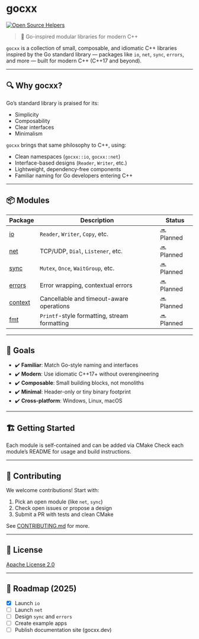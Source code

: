 # gocxx
[![Open Source Helpers](https://www.codetriage.com/gocxx/gocxx/badges/users.svg)](https://www.codetriage.com/gocxx/gocxx)
> 🧩 Go-inspired modular libraries for modern C++

`gocxx` is a collection of small, composable, and idiomatic C++ libraries inspired by the Go standard library — packages like `io`, `net`, `sync`, `errors`, and more — built for modern C++ (C++17 and beyond).

---

## 🔍 Why gocxx?

Go’s standard library is praised for its:
- Simplicity
- Composability
- Clear interfaces
- Minimalism

`gocxx` brings that same philosophy to C++, using:
- Clean namespaces (`gocxx::io`, `gocxx::net`)
- Interface-based designs (`Reader`, `Writer`, etc.)
- Lightweight, dependency-free components
- Familiar naming for Go developers entering C++

---

## 📦 Modules

| Package     | Description                               | Status |
|-------------|-------------------------------------------|--------|
| [io](https://github.com/gocxx/io)       | `Reader`, `Writer`, `Copy`, etc.                 | 🔜 Planned |
| [net](https://github.com/gocxx/net)     | TCP/UDP, `Dial`, `Listener`, etc.                | 🔜 Planned |
| [sync](https://github.com/gocxx/sync)   | `Mutex`, `Once`, `WaitGroup`, etc.               | 🔜 Planned |
| [errors](https://github.com/gocxx/errors) | Error wrapping, contextual errors                | 🔜 Planned |
| [context](https://github.com/gocxx/context) | Cancellable and timeout-aware operations      | 🔜 Planned |
| [fmt](https://github.com/gocxx/fmt)     | `Printf`-style formatting, stream formatting     | 🔜 Planned |

---

## 🔧 Goals

- ✔️ **Familiar**: Match Go-style naming and interfaces
- ✔️ **Modern**: Use idiomatic C++17+ without overengineering
- ✔️ **Composable**: Small building blocks, not monoliths
- ✔️ **Minimal**: Header-only or tiny binary footprint
- ✔️ **Cross-platform**: Windows, Linux, macOS

---

## 🏗️ Getting Started

Each module is self-contained and can be added via CMake
Check each module’s README for usage and build instructions.

---

## 🤝 Contributing

We welcome contributions! Start with:

1. Pick an open module (like `net`, `sync`)
2. Check open issues or propose a design
3. Submit a PR with tests and clean CMake

See [CONTRIBUTING.md](CONTRIBUTING.md) for more.

---

## 📄 License

[Apache License 2.0](LICENSE)

---

## 🧭 Roadmap (2025)

- [x] Launch `io`
- [ ] Launch `net`
- [ ] Design `sync` and `errors`
- [ ] Create example apps
- [ ] Publish documentation site (gocxx.dev)
